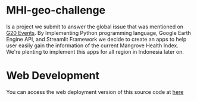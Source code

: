 # MHI-geo-challenge

Is a project we submit to answer the global issue that was mentioned on [G20 Events](https://www.icctf.or.id/side-event-3rd-dwg-g20-blue-carbon-enabling-conservation-and-financial-capital/).
By Implementing Python programming language, Google Earth Engine API, and Streamlit Framework we decide to create an apps to help user easily gain the information of the current
Mangrove Health Index. We're plenting to implement this apps for all region in Indonesia later on.

# Web Development

You can access the web deployment version of this source code at [here](https://kleditz-mhi-geo-challenge--home-3dt2z0.streamlit.app/)

